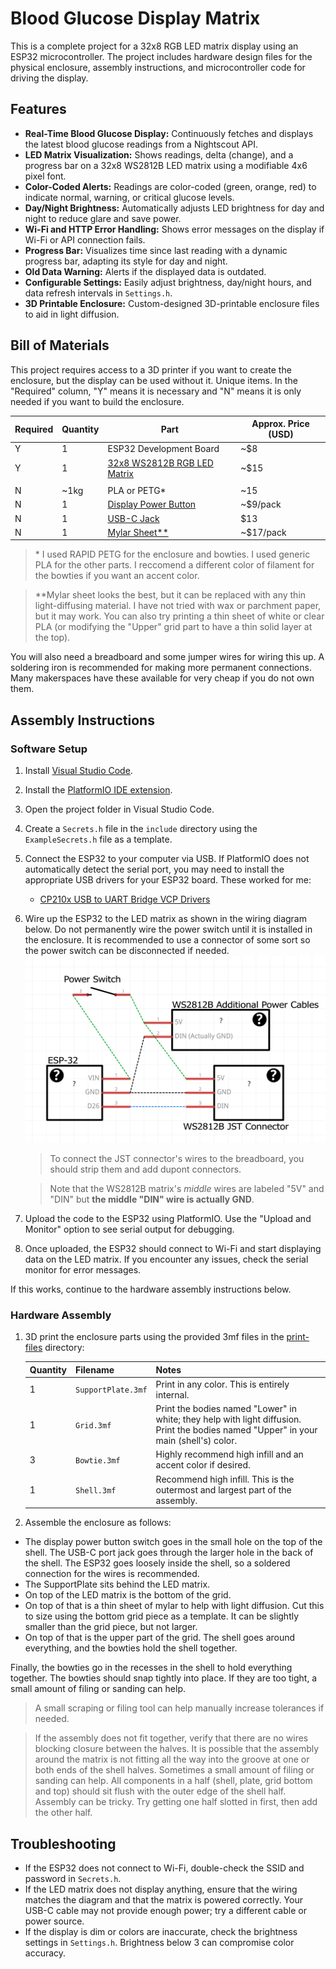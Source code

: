 # Blood Glucose Display Matrix

This is a complete project for a 32x8 RGB LED matrix display using an ESP32 microcontroller. The project includes hardware design files for the physical enclosure, assembly instructions, and microcontroller code for driving the display.

## Features

- **Real-Time Blood Glucose Display:** Continuously fetches and displays the latest blood glucose readings from a Nightscout API.
- **LED Matrix Visualization:** Shows readings, delta (change), and a progress bar on a 32x8 WS2812B LED matrix using a modifiable 4x6 pixel font.
- **Color-Coded Alerts:** Readings are color-coded (green, orange, red) to indicate normal, warning, or critical glucose levels.
- **Day/Night Brightness:** Automatically adjusts LED brightness for day and night to reduce glare and save power.
- **Wi-Fi and HTTP Error Handling:** Shows error messages on the display if Wi-Fi or API connection fails.
- **Progress Bar:** Visualizes time since last reading with a dynamic progress bar, adapting its style for day and night.
- **Old Data Warning:** Alerts if the displayed data is outdated.
- **Configurable Settings:** Easily adjust brightness, day/night hours, and data refresh intervals in `Settings.h`.
- **3D Printable Enclosure:** Custom-designed 3D-printable enclosure files to aid in light diffusion.

## Bill of Materials

This project requires access to a 3D printer if you want to create the enclosure, but the display can be used without it.
Unique items. In the "Required" column, "Y" means it is necessary and "N" means it is only needed if you want to build the enclosure. 

| Required | Quantity | Part                                                                | Approx. Price (USD) |
| -------- | -------- | ------------------------------------------------------------------- | ------------------- |
| Y        | 1        | ESP32 Development Board                                             | ~$8                 |
| Y        | 1        | [32x8 WS2812B RGB LED Matrix](https://www.amazon.com/dp/B07P5TSKX8) | ~$15                |
|          |          |                                                                     |                     |
| N        | ~1kg     | PLA or PETG\*                                                       | ~15                 |
| N        | 1        | [Display Power Button](https://www.amazon.com/dp/B0D55TLT1K)        | ~$9/pack            |
| N        | 1        | [USB-C Jack](https://www.amazon.com/dp/B0D17K3CCY)                  | $13                 |
| N        | 1        | [Mylar Sheet\*\*](https://www.amazon.com/dp/B09BJTT6JH)             | ~$17/pack           |

> \* I used RAPID PETG for the enclosure and bowties. I used generic PLA for the other parts. I reccomend a different color of filament for the bowties if you want an accent color.

> \*\*Mylar sheet looks the best, but it can be replaced with any thin light-diffusing material. I have not tried with wax or parchment paper, but it may work. You can also try printing a thin sheet of white or clear PLA (or modifying the "Upper" grid part to have a thin solid layer at the top).

You will also need a breadboard and some jumper wires for wiring this up. A soldering iron is recommended for making more permanent connections. Many makerspaces have these available for very cheap if you do not own them.

## Assembly Instructions

### Software Setup

1. Install [Visual Studio Code](https://code.visualstudio.com/).
1. Install the [PlatformIO IDE extension](https://platformio.org/install/ide?install=vscode).
1. Open the project folder in Visual Studio Code.
1. Create a `Secrets.h` file in the `include` directory using the `ExampleSecrets.h` file as a template.
1. Connect the ESP32 to your computer via USB. If PlatformIO does not automatically detect the serial port, you may need to install the appropriate USB drivers for your ESP32 board. These worked for me:
   - [CP210x USB to UART Bridge VCP Drivers](https://www.silabs.com/software-and-tools/usb-to-uart-bridge-vcp-drivers?tab=downloads)
1. Wire up the ESP32 to the LED matrix as shown in the wiring diagram below. Do not permanently wire the power switch until it is installed in the enclosure. It is recommended to use a connector of some sort so the power switch can be disconnected if needed.
   ![Wiring Diagram](WiringSchematic.png)

   > To connect the JST connector's wires to the breadboard, you should strip them and add dupont connectors.

   > Note that the WS2812B matrix's _middle_ wires are labeled "5V" and "DIN" but **the middle "DIN" wire is actually GND**.

1. Upload the code to the ESP32 using PlatformIO. Use the "Upload and Monitor" option to see serial output for debugging.
1. Once uploaded, the ESP32 should connect to Wi-Fi and start displaying data on the LED matrix. If you encounter any issues, check the serial monitor for error messages.

If this works, continue to the hardware assembly instructions below.

### Hardware Assembly

1. 3D print the enclosure parts using the provided 3mf files in the [print-files](./print-files/) directory:

   | Quantity | Filename           | Notes                                                                                                                                 |
   | -------- | ------------------ | ------------------------------------------------------------------------------------------------------------------------------------- |
   | 1        | `SupportPlate.3mf` | Print in any color. This is entirely internal.                                                                                        |
   | 1        | `Grid.3mf`         | Print the bodies named "Lower" in white; they help with light diffusion. Print the bodies named "Upper" in your main (shell's) color. |
   | 3        | `Bowtie.3mf`       | Highly recommend high infill and an accent color if desired.                                                                          |
   | 1        | `Shell.3mf`        | Recommend high infill. This is the outermost and largest part of the assembly.                                                        |

2. Assemble the enclosure as follows:

- The display power button switch goes in the small hole on the top of the shell. The USB-C port jack goes through the larger hole in the back of the shell. The ESP32 goes loosely inside the shell, so a soldered connection for the wires is recommended.
- The SupportPlate sits behind the LED matrix.
- On top of the LED matrix is the bottom of the grid.
- On top of that is a thin sheet of mylar to help with light diffusion. Cut this to size using the bottom grid piece as a template. It can be slightly smaller than the grid piece, but not larger.
- On top of that is the upper part of the grid. The shell goes around everything, and the bowties hold the shell together.

Finally, the bowties go in the recesses in the shell to hold everything together. The bowties should snap tightly into place. If they are too tight, a small amount of filing or sanding can help.

> A small scraping or filing tool can help manually increase tolerances if needed.

> If the assembly does not fit together, verify that there are no wires blocking closure between the halves. It is possible that the assembly around the matrix is not fitting all the way into the groove at one or both ends of the shell halves. Sometimes a small amount of filing or sanding can help. All components in a half (shell, plate, grid bottom and top) should sit flush with the outer edge of the shell half. Assembly can be tricky. Try getting one half slotted in first, then add the other half.

## Troubleshooting

- If the ESP32 does not connect to Wi-Fi, double-check the SSID and password in `Secrets.h`.
- If the LED matrix does not display anything, ensure that the wiring matches the diagram and that the matrix is powered correctly. Your USB-C cable may not provide enough power; try a different cable or power source.
- If the display is dim or colors are inaccurate, check the brightness settings in `Settings.h`. Brightness below 3 can compromise color accuracy.
